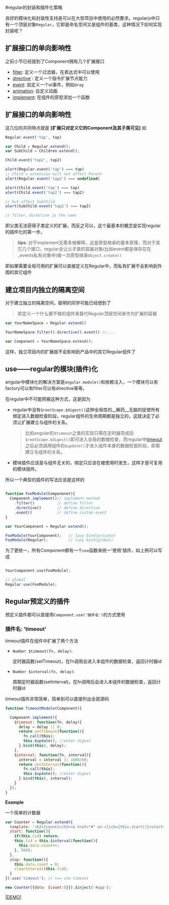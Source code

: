 #regular的封装和插件化策略

良好的模块化和封装性支持是可以在大型项目中使用的必然要求。regularjs中只有一个顶层对象`Regular`，它即是命名空间又是组件的基类，这种情况下如何实现封装呢？


## 扩展接口的单向影响性

之前小节已经提到了Component拥有几个扩展接口

* [filter](filter.md): 定义一个过滤器，在表达式中可以使用
* [directive](directive.md)`: 定义一个指令扩展节点能力
* [event](event.md): 自定义一个ui事件，例如`drag`
* [animation](animation.md): 自定义动画
* [implement](class.md): 在组件的原型添加一个函数


## 扩展接口的单向影响性

这几位的共同特点就是 __[扩展只对定义它的Component及其子类可见]__ 如


```javascript
Regular.event('tap', tap)

var Child = Regular.extend();
var SubChild = Children.extend();

Child.event('tap2', tap2)

alert(Regular.event('tap') === tap)
// Child's extension will not affect Parent
alert(Regular.event('tap2') === undefined)

alert(Child.event('tap') === tap)
alert(Child.event('tap2') === tap2)

// but affect SubChild
alert(SubChild.event('tap2') === tap2)

// filter，directive is the same
```

即父类无法获得子类定义的扩展，而反之可以，这个最基本的概念是实现regular的插件化的第一步。


> __tips__: 
>对于implement无需多做解释，这是原型继承的基本原理，而对于其它几个接口，regular会让父子类的容器对象(比如event都是保存在在_events私有对象中)做一次原型继承`Object.create()`

即如果需要全局可用的扩展可以直接定义在Regular中，而私有扩展不会影响到外围的其它组件




## 建立项目内独立的隔离空间

对于建立独立的隔离空间，聪明的同学可能已经想到了

> 即定义一个什么都不做的组件来替代Regular顶层空间来作为扩展的容器

```javascript
var YourNameSpace = Regular.extend()

YourNameSpace.filter().directive().event() //....

var Component = YourNameSpace.extend();
```

这样，独立项目内的扩展就不会影响到产品中的其它Regular组件了


## use——regular的模块(插件)化

angular中模块化的解决方案是`angular.module()`和依赖注入，一个模块可以有factory可以有filter可以有directive等等。

在regular中不可能照搬这种方式，这是因为

- regular中没有`$rootScope.$digest()`这种全局性的__解药__无脑的促使所有绑定进入数据检查阶段，regular组件的生命周期都是独立的，这就决定了必须让扩展建立与组件的关系。

  >比如angular的`$timeout`之类的实现只需在定时器完成后`$rootScope.$digest()`即可进入全局的数据检查，而regular中[timeout](#timeout)之后必须调用组件的`$update()`才进入组件本身的数据检查阶段，即需建立与组件的关系。


- 模块插件应该是与组件无关的，绑定只应该在被使用时发生，这样才是可复用的模块插件。


所以一个典型的插件的写法应该是这样的

```javascript

function FooModule(Componenet){
  Component.implement()// implement method
    .filter()          // define filter
    .directive()       // define directive
    .event()           // define custom event
}

var YourComponent = Regular.extend();

FooModule(YourComponent);   // lazy bind(private)
FooModule(Regular);         // lazy bind(global)

```


为了更统一，所有Component都有一个`use`函数来统一'使用'插件，如上例可以写成

```javascript

YourComponent.use(FooModule);

// global
Regular.use(FooModule);

```




## Regular预定义的插件

预定义插件都可以直接用`Component.use('插件名')`的方式使用


<a name="timeout"></a>
### 插件名: 'timeout'

timeout插件在组件中扩展了两个方法

- `Number $timeout(fn, delay)`: 
  
  定时器函数(setTimeout)，在fn调用会进入本组件的数据检查，返回计时器id 

- `Number $interval(fn, delay)`: 
  
  周期定时器函数(setInterval)，在fn调用后会进入本组件的数据检查，返回计时器id


timeout插件非常简单，简单到可以直接列出全部源码

```js
function TimeoutModule(Component){

  Component.implement({
    $timeout: function(fn, delay){
      delay = delay || 0;
      return setTimeout(function(){
        fn.call(this);
        this.$update(); //enter digest
      }.bind(this), delay);
    },
    $interval: function(fn, interval){
      interval = interval || 1000/60;
      return setInterval(function(){
        fn.call(this);
        this.$update(); //enter digest
      }.bind(this), interval);
    }
  });
}

```

__Example__

一个简单的计数器

```javascript
var Counter = Regular.extend({
  template: '<h2>{count}</h2><a href="#" on-click={this.start()}>start</a> <a href="#" on-click={this.stop()}>stop</a>',
  start: function(){
    if(this.tid) return;
    this.tid = this.$interval(function(){
      this.data.count++;
    }, 500);
  },
  stop: function(){
    this.data.count = 0;
    clearInterval(this.tid);
  }
}).use('timeout'); // <== use timeout

new Counter({data: {count:0}}).$inject('#app');

```


[|DEMO|](http://fiddle.jshell.net/leeluolee/4AzR6/)











